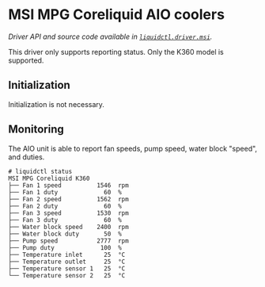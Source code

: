 # MSI MPG Coreliquid AIO coolers
_Driver API and source code available in [`liquidctl.driver.msi`](../liquidctl/driver/msi)._

This driver only supports reporting status. Only the K360 model is supported.

## Initialization

Initialization is not necessary.

## Monitoring

The AIO unit is able to report fan speeds, pump speed, water block "speed", and duties.

```
# liquidctl status
MSI MPG Coreliquid K360
├── Fan 1 speed          1546  rpm
├── Fan 1 duty             60  %
├── Fan 2 speed          1562  rpm
├── Fan 2 duty             60  %
├── Fan 3 speed          1530  rpm
├── Fan 3 duty             60  %
├── Water block speed    2400  rpm
├── Water block duty       50  %
├── Pump speed           2777  rpm
├── Pump duty             100  %
├── Temperature inlet      25  °C
├── Temperature outlet     25  °C
├── Temperature sensor 1   25  °C
└── Temperature sensor 2   25  °C
```
